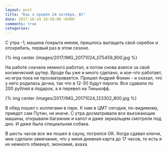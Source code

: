 ```yaml
---
layout: post
title: "Как я провёл 24 октября, Вт"
date: 2017-10-24 10:58:00 +0300
comments: true
categories: 
---
```

С утра -1, машина покрыта инеем, пришлось вытащить свой скребок и отскребать, первый раз в этом сезоне.

{% img center /images/2017/IMG_20171024_075459_800.jpg %}

На работе сначала немного работал, а потом снова взялся за свой космический шутер. Вроде бы уже и много сделано, и кое-что работает, но игра пока не просматривается. Пришел Андрей Фокин - и сказал, что у него родилась дочка, так что в 12-30 будут пироги. Все сдавали по 200 рублей в подарок, а я перевел на Тинькофф.

{% img center /images/2017/IMG_20171024_123302_800.jpg %}

В обед пошел с коллегами в парк. К нам в ЦМТ сегодня, по-видимому, приедет сам Путин, не иначе. С утра досматривали все въезжающие машины, открывали багажник и капот и даже зеркальцем смотрели под дно. И даже была специальная собака.

В шесть часов все же пошел в сауну, погрелся ОК. Когда сдавал ключи, мне сделали замечание, что у меня дневная карта до 17 часов, то есть я их немного обманул, экономия, ахаха.

 